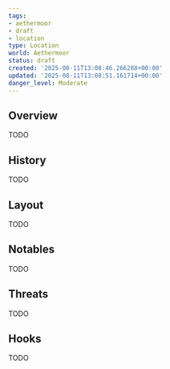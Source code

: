 ```yaml
---
tags:
- aethermoor
- draft
- location
type: Location
world: Aethermoor
status: draft
created: '2025-08-11T13:08:46.266288+00:00'
updated: '2025-08-11T13:08:51.161714+00:00'
danger_level: Moderate
---
```



## Overview

TODO
## History

TODO
## Layout

TODO
## Notables

TODO
## Threats

TODO
## Hooks

TODO
